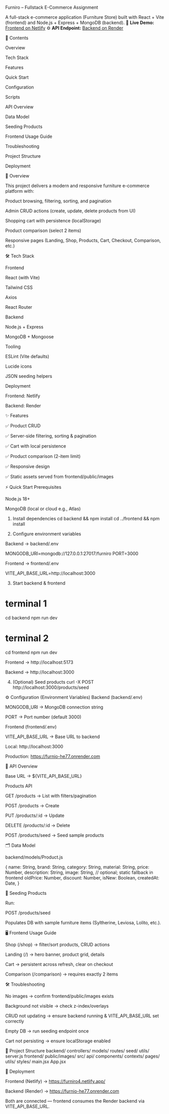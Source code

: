 Furniro – Fullstack E-Commerce Assignment

A full-stack e-commerce application (Furniture Store) built with React + Vite (frontend) and Node.js + Express + MongoDB (backend).
🚀 **Live Demo:** [Frontend on Netlify](https://furniro4.netlify.app/)
⚙️ **API Endpoint:** [Backend on Render](https://furnio-he77.onrender.com)

📖 Contents

Overview

Tech Stack

Features

Quick Start

Configuration

Scripts

API Overview

Data Model

Seeding Products

Frontend Usage Guide

Troubleshooting

Project Structure

Deployment

🔎 Overview

This project delivers a modern and responsive furniture e-commerce platform with:

Product browsing, filtering, sorting, and pagination

Admin CRUD actions (create, update, delete products from UI)

Shopping cart with persistence (localStorage)

Product comparison (select 2 items)

Responsive pages (Landing, Shop, Products, Cart, Checkout, Comparison, etc.)

🛠 Tech Stack

Frontend

React (with Vite)

Tailwind CSS

Axios

React Router

Backend

Node.js + Express

MongoDB + Mongoose

Tooling

ESLint (Vite defaults)

Lucide icons

JSON seeding helpers

Deployment

Frontend: Netlify

Backend: Render

✨ Features

✅ Product CRUD

✅ Server-side filtering, sorting & pagination

✅ Cart with local persistence

✅ Product comparison (2-item limit)

✅ Responsive design

✅ Static assets served from frontend/public/images

⚡ Quick Start
Prerequisites

Node.js 18+

MongoDB (local or cloud e.g., Atlas)

1) Install dependencies
cd backend && npm install
cd ../frontend && npm install

2) Configure environment variables

Backend → backend/.env

MONGODB_URI=mongodb://127.0.0.1:27017/furniro
PORT=3000


Frontend → frontend/.env

VITE_API_BASE_URL=http://localhost:3000

3) Start backend & frontend
# terminal 1
cd backend
npm run dev

# terminal 2
cd frontend
npm run dev


Frontend → http://localhost:5173

Backend → http://localhost:3000

4) (Optional) Seed products
curl -X POST http://localhost:3000/products/seed

⚙️ Configuration (Environment Variables)
Backend (backend/.env)

MONGODB_URI → MongoDB connection string

PORT → Port number (default 3000)

Frontend (frontend/.env)

VITE_API_BASE_URL → Base URL to backend

Local: http://localhost:3000

Production: https://furnio-he77.onrender.com

📡 API Overview

Base URL → ${VITE_API_BASE_URL}

Products API

GET /products → List with filters/pagination

POST /products → Create

PUT /products/:id → Update

DELETE /products/:id → Delete

POST /products/seed → Seed sample products

🗂 Data Model

backend/models/Product.js

{
  name: String,
  brand: String,
  category: String,
  material: String,
  price: Number,
  description: String,
  image: String,       // optional; static fallback in frontend
  oldPrice: Number,
  discount: Number,
  isNew: Boolean,
  createdAt: Date,
}

🌱 Seeding Products

Run:

POST /products/seed


Populates DB with sample furniture items (Syltherine, Leviosa, Lolito, etc.).

🖥 Frontend Usage Guide

Shop (/shop) → filter/sort products, CRUD actions

Landing (/) → hero banner, product grid, details

Cart → persistent across refresh, clear on checkout

Comparison (/comparison) → requires exactly 2 items

🛠 Troubleshooting

No images → confirm frontend/public/images exists

Background not visible → check z-index/overlays

CRUD not updating → ensure backend running & VITE_API_BASE_URL set correctly

Empty DB → run seeding endpoint once

Cart not persisting → ensure localStorage enabled

📂 Project Structure
backend/
  controllers/
  models/
  routes/
  seed/
  utils/
  server.js
frontend/
  public/images/
  src/
    api/
    components/
    contexts/
    pages/
    utils/
    styles/
    main.jsx
    App.jsx

🚀 Deployment

Frontend (Netlify) → https://furniro4.netlify.app/

Backend (Render) → https://furnio-he77.onrender.com

Both are connected — frontend consumes the Render backend via VITE_API_BASE_URL.
